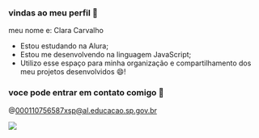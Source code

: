 ###  vindas ao meu perfil 💙 

meu nome e: Clara Carvalho

- Estou estudando na Alura;
- Estou me desenvolvendo na linguagem JavaScript;
- Utilizo esse espaço para minha organização e compartilhamento dos meu projetos desenvolvidos
  😄!
### voce pode entrar em contato comigo 🎱

@000110756587xsp@al.educacao.sp.gov.br

![](https://media1.tenor.com/m/UuxfrhK2g70AAAAC/yay-inside-out.gif)


